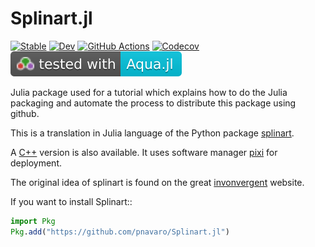 # Splinart.jl

[![Stable](https://img.shields.io/badge/docs-stable-blue.svg)](https://pnavaro.github.io/Splinart.jl/stable)
[![Dev](https://img.shields.io/badge/docs-dev-blue.svg)](https://pnavaro.github.io/Splinart.jl/dev)
[![GitHub Actions](https://github.com/pnavaro/Splinart.jl/workflows/Run%20tests/badge.svg)](https://github.com/pnavaro/Splinart.jl/actions?query=workflow%3ARun+tests)
[![Codecov](https://codecov.io/gh/pnavaro/Splinart.jl/branch/master/graph/badge.svg)](https://codecov.io/gh/JuliaTesting/Splinart.jl)
[![Aqua QA](https://raw.githubusercontent.com/JuliaTesting/Aqua.jl/master/badge.svg)](https://github.com/JuliaTesting/Aqua.jl)


Julia package used for a tutorial which explains how to do the Julia packaging and automate the process to distribute this package using github.

This is a translation in Julia language of the Python package [splinart](https://github.com/gouarin/splinart/).

A [C++](https://github.com/gouarin/splinart-cpp) version is also available. It uses software manager [pixi](https://prefix.dev) for deployment.

The original idea of splinart is found on the great [invonvergent](https://inconvergent.net) website.

If you want to install Splinart::

```julia
import Pkg
Pkg.add("https://github.com/pnavaro/Splinart.jl")
```
